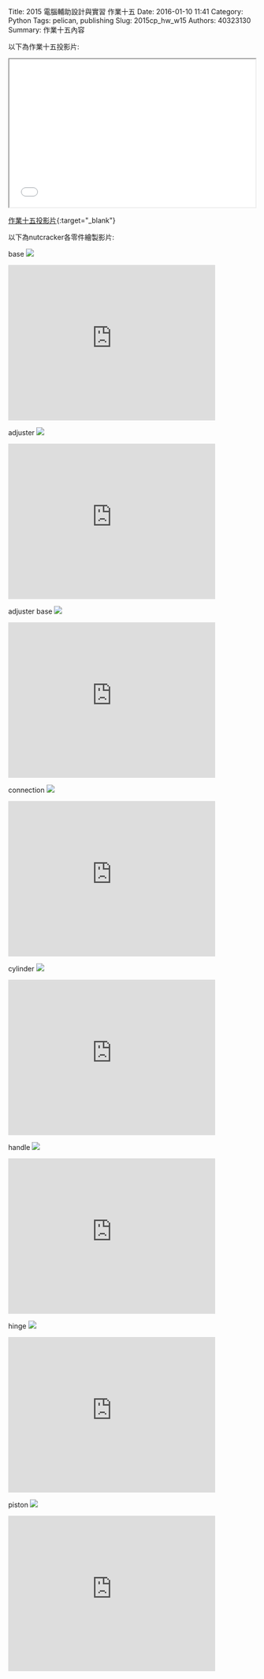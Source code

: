 Title: 2015 電腦輔助設計與實習 作業十五
Date: 2016-01-10 11:41
Category: Python
Tags: pelican, publishing
Slug: 2015cp_hw_w15
Authors: 40323130
Summary: 作業十五內容

以下為作業十五投影片:

<iframe src="40323130_cp_w15.html" width="500" height="300"></iframe>

[作業十五投影片](40323130_cp_w15.html){:target="_blank"}

以下為nutcracker各零件繪製影片:

base
<img src="https://copy.com/AqR3VA4BPSNdC7wl">
<iframe width="420" height="315" src="https://www.youtube.com/embed/Rx33R3QemL0" frameborder="0" allowfullscreen></iframe>

adjuster
<img src="https://copy.com/MLSBcp2EhXxKwtPQ">
<iframe width="420" height="315" src="https://www.youtube.com/embed/7EovSwbuF-w" frameborder="0" allowfullscreen></iframe>

adjuster base
<img src="https://copy.com/ilRxnb6djCjuDfWb">
<iframe width="420" height="315" src="https://www.youtube.com/embed/8V2P92mCcJ0" frameborder="0" allowfullscreen></iframe>

connection
<img src="https://copy.com/kEM6suRVDEJLGEyM">
<iframe width="420" height="315" src="https://www.youtube.com/embed/qxIQrDbTXs0" frameborder="0" allowfullscreen></iframe>

cylinder
<img src="https://copy.com/eZCT3DHt4wBSE0eC">
<iframe width="420" height="315" src="https://www.youtube.com/embed/AKiSvB_jw98" frameborder="0" allowfullscreen></iframe>

handle
<img src="https://copy.com/JeoROuSgnKvDNIZL">
<iframe width="420" height="315" src="https://www.youtube.com/embed/VI0IrNH265U" frameborder="0" allowfullscreen></iframe>

hinge
<img src="https://copy.com/9FaGhDpACUgDNzIL">
<iframe width="420" height="315" src="https://www.youtube.com/embed/-6uWnlrT2W4" frameborder="0" allowfullscreen></iframe>

piston
<img src="https://copy.com/9FaGhDpACUgDNzIL">
<iframe width="420" height="315" src="https://www.youtube.com/embed/HbuKw4KnDBQ" frameborder="0" allowfullscreen></iframe>